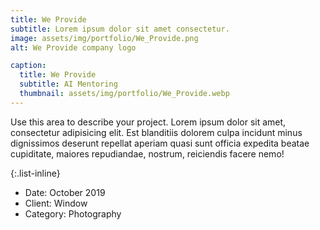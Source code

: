 ```yaml
---
title: We Provide
subtitle: Lorem ipsum dolor sit amet consectetur.
image: assets/img/portfolio/We_Provide.png
alt: We Provide company logo

caption:
  title: We Provide
  subtitle: AI Mentoring
  thumbnail: assets/img/portfolio/We_Provide.webp
---
```

Use this area to describe your project. Lorem ipsum dolor sit amet, consectetur adipisicing elit. Est blanditiis dolorem culpa incidunt minus dignissimos deserunt repellat aperiam quasi sunt officia expedita beatae cupiditate, maiores repudiandae, nostrum, reiciendis facere nemo!

{:.list-inline}
- Date: October 2019
- Client: Window
- Category: Photography

